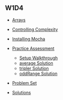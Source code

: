 ## W1D4

+ [Arrays][arrays]
+ [Controlling Complexity][controlling-complexity]


+ [Installing Mocha][mocha]
+ [Practice Assessment][practice-assessment]
  + [Setup Walkthrough][assessment-setup]
  + [average Solution][average]
  + [tripler Solution][tripler]
  + [oddRange Solution][odd-range]


+ [Problem Set][problems-w1d4]
+ [Solutions][solutions-w1d4]


[arrays]: ./notes/arrays.md
[controlling-complexity]: ./notes/controlling_complexity.md
[problems-w1d4]: ./problems/problem_set.md
[solutions-w1d4]: ./problems/solution.js
[practice-assessment]: ./practice_assessment
[assessment-setup]: https://vimeo.com/212974113/0460ab776b
[average]: https://vimeo.com/212974094/8ac1c05e30
[tripler]: https://vimeo.com/212974082/94ac351774
[odd-range]: https://vimeo.com/212974062/c45810761b
[mocha]: ./notes/mocha.md
